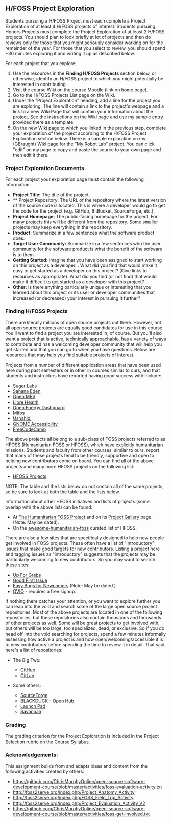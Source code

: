 ## H/FOSS Project Exploration

Students pursuing a H/FOSS Project must each complete a Project Exploration of at least 4 H/FOSS projects of interest. Students pursuing Honors Projects must complete the Project Exploration of at least 2 H/FOSS projects. You should plan to look briefly at lot of projects and then do reviews only for those that you might seriously consider working on for the remainder of the year. For those that you select to review, you should spend ~30 minutes exploring it and writing it up as described below.

For each project that you explore:
1. Use the resources in the **Finding H/FOSS Projects** section below, or otherwise, identify an H/FOSS project to which you might potentially be interested in contributing.
2. Visit the course Wiki on the course Moodle (link on home page).
3. Go to the H/FOSS Projects List page on the Wiki.
4. Under the "Project Exploration" heading, add a line for the project you are exploring. The line will contain a link to the project's webpage and a link to a new Wiki Page that will contain your information about the project. See the instructions on the Wiki page and use my sample entry provided there as a template.
5. On the new Wiki page to which you linked in the previous step, complete your exploration of the project according to the H/FOSS Project Exploration section below. There is a sample exploration on my (GBraught) Wiki page for the "My Robot Lab" project. You can click "edit" on my page to copy and paste the source to your own page and then edit it there.

### Project Exploration Documents

For each project your exploration page must contain the following information:

- **Project Title:** The title of the project.
- ** Project Repository: The URL of the repository where the latest version of the source code is located. This is where a developer would go to get the code for the project (e.g. GitHub, BitBucket, SourceForge, etc.).
- **Project Homepage:** The public-facing homepage for the project. For many projects this will be different from the repository. Some smaller projects may keep everything in the repository.
- **Product:** Summarize in a few sentences what the software product does.
- **Target User Community:** Summarize in a few sentences who the user community for the software product is what the benefit of the software is to them.
- **Getting Started:** Imagine that you have been assigned to start working on this project as a developer...
What did you find that would make it easy to get started as a developer on this project? (Give links to resources as appropriate).
What did you find (or not find) that would make it difficult to get started as a developer with this project?
- **Other:** Is there anything particularly unique or interesting that you learned about this project or its user or developer communities that increased (or decreased) your interest in pursuing it further?

### Finding H/FOSS Projects

There are literally millions of open source projects out there. However, not all open source projects are equally good candidates for use in this course. You'll want to find a project you are interested in, of course. But you'll also want a project that is active, technically approachable, has a variety of ways to contribute and has a welcoming developer community that will help you get started and that you can go to when you have questions. Below are resources that may help you find suitable projects of interest.

Projects from a number of different application areas that have been used here during past semesters or in other in courses similar to ours, and that students and instructors have reported having good success with include:

- [Sugar Labs](https://www.sugarlabs.org/)
- [Sahana Eden](https://sahanafoundation.org/products/eden/)
- [Open MRS](https://openmrs.org/)
- [Libre Health](https://librehealth.io/)
- [Open Energy Dashboard](https://openenergydashboard.github.io/)
- [Mifos](https://mifos.org/)
- [Ushahidi](https://www.ushahidi.com/)
- [GNOME Accessibility](https://wiki.gnome.org/Accessibility)
- [FreeCodeCamp](https://www.freecodecamp.org/)

The above projects all belong to a sub-class of FOSS projects referred to as HFOSS (Humanitarian FOSS or HFOSS), which have explicitly  humanitarian missions. Students and faculty from other courses, similar to ours, report that many of these projects tend to be friendly, supportive and open to helping new contributors come on board. You can find all of the above projects and many more HFOSS projects on the following list:

- [HFOSS Projects](http://www.foss2serve.org/index.php/HFOSS_Projects)

NOTE: The table and the lists below do not contain all of the same projects, so be sure to look at both the table and the lists below.

Information about other HFOSS initiatives and lists of projects (some overlap with the above list) can be found:

- At [The Humanitarian FOSS Project](http://hfoss.org/) and on its [Project Gallery](http://www.hfoss.org/index.php/project_gallery) page. (Note: May be dated).
- On the [awesome-humanitarian-foss](https://hfoss.etica.ai/) curated list of HFOSS.

There are also a few sites that are specifically designed to help new people get involved in FOSS projects. These often have a list of "introductory" issues that make good targets for new contributors. Listing a project here and tagging issues as "introductory" suggests that the projects may be particularly welcoming to new contributors. So you may want to search these sites:

- [Up For Grabs](https://up-for-grabs.net/#/)
- [Good First Issue](https://goodfirstissue.dev/)
- [Easy Bugs for Newcomers](https://wiki.openhatch.org/wiki/Easy_bugs_for_newcomers) (Note: May be dated.)
- [OVIO](https://ovio.org/) - requires a free signup.

If nothing there catches your attention, or you want to explore further you can leap into the void and search some of the large open source project repositories. Most of the above projects are located in one of the following repositories, but these repositories also contain thousands and thousands of other projects as well. Some will be great projects to get involved with, but others will be too large, too specialized, dead, or exclusive. So if you do head off into the void searching for projects, spend a few minutes informally assessing how active a project is and how open/welcoming/accessible it is to new contributors before spending the time to review it in detail. That said, here's a list of repositories:

- The Big Two:
  - [GitHub](https://github.com/)
  - [GitLab](https://gitlab.com/explore)

- Some others:
  - [SourceForge](https://sourceforge.net/)
  - [BLACKDUCK - Open Hub](https://www.openhub.net/explore/projects)
  - [Launch Pad](https://launchpad.net/)
  - [Savannah](http://savannah.gnu.org/)

### Grading

The grading criterion for the Project Exploration is included in the Project Selection rubric on the Course Syllabus.

### Acknowledgements:

This assignment builds from and adapts ideas and content from the following activities created by others:

- https://github.com/ChrisMurphyOnline/open-source-software-development-course/blob/master/activities/foss-evaluation-activity.txt
- http://foss2serve.org/index.php/Project_Anatomy_Activity
- http://foss2serve.org/index.php/FOSS_Field_Trip_Activity
- http://foss2serve.org/index.php/Project_Evaluation_Activity_V2
- https://github.com/ChrisMurphyOnline/open-source-software-development-course/blob/master/activities/foss-get-involved.txt
